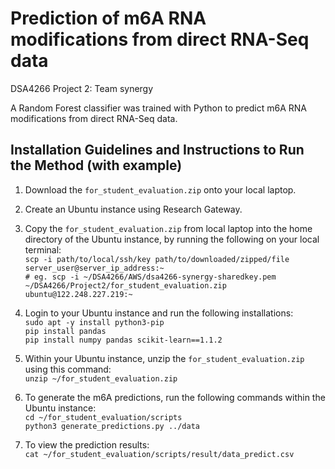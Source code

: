 # Prediction of m6A RNA modifications from direct RNA-Seq data
DSA4266 Project 2: Team synergy

A Random Forest classifier was trained with Python to predict m6A RNA modifications from direct RNA-Seq data. 

## Installation Guidelines and Instructions to Run the Method (with example)
1. Download the `for_student_evaluation.zip` onto your local laptop. 
2. Create an Ubuntu instance using Research Gateway.
3. Copy the `for_student_evaluation.zip` from local laptop into the home directory of the Ubuntu instance, by running the following on your local terminal:  
`scp -i path/to/local/ssh/key path/to/downloaded/zipped/file server_user@server_ip_address:~`   
`# eg. scp -i ~/DSA4266/AWS/dsa4266-synergy-sharedkey.pem ~/DSA4266/Project2/for_student_evaluation.zip ubuntu@122.248.227.219:~`  

4. Login to your Ubuntu instance and run the following installations:  
`sudo apt -y install python3-pip`   
`pip install pandas`    
`pip install numpy pandas scikit-learn==1.1.2`  

5. Within your Ubuntu instance, unzip the `for_student_evaluation.zip` using this command:  
`unzip ~/for_student_evaluation.zip`  
   
6. To generate the m6A predictions, run the following commands within the Ubuntu instance:  
`cd ~/for_student_evaluation/scripts`  
`python3 generate_predictions.py ../data`  
7. To view the prediction results:  
`cat ~/for_student_evaluation/scripts/result/data_predict.csv`
